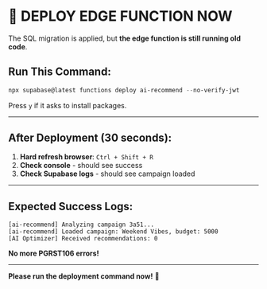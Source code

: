 # 🚀 DEPLOY EDGE FUNCTION NOW

The SQL migration is applied, but **the edge function is still running old code**.

## Run This Command:

```powershell
npx supabase@latest functions deploy ai-recommend --no-verify-jwt
```

Press `y` if it asks to install packages.

---

## After Deployment (30 seconds):

1. **Hard refresh browser**: `Ctrl + Shift + R`
2. **Check console** - should see success
3. **Check Supabase logs** - should see campaign loaded

---

## Expected Success Logs:

```
[ai-recommend] Analyzing campaign 3a51...
[ai-recommend] Loaded campaign: Weekend Vibes, budget: 5000
[AI Optimizer] Received recommendations: 0
```

**No more PGRST106 errors!**

---

**Please run the deployment command now!** 🚀

